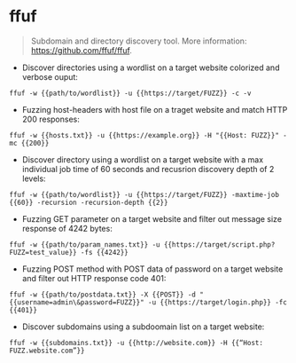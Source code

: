 # ffuf

> Subdomain and directory discovery tool.
> More information: <https://github.com/ffuf/ffuf>.

- Discover directories using a wordlist on a target website colorized and verbose ouput:

`ffuf -w {{path/to/wordlist}} -u {{https://target/FUZZ}} -c -v`

- Fuzzing host-headers with host file on a traget website and match HTTP 200 responses:

`ffuf -w {{hosts.txt}} -u {{https://example.org}} -H "{{Host: FUZZ}}" -mc {{200}}`

- Discover directory using a wordlist on a target website with a max individual job time of 60 seconds and recusrion discovery depth of 2 levels:

`ffuf -w {{path/to/wordlist}} -u {{https://target/FUZZ}} -maxtime-job {{60}} -recursion -recursion-depth {{2}}`

- Fuzzing GET parameter on a target website and filter out message size response of 4242 bytes:

`ffuf -w {{path/to/param_names.txt}} -u {{https://target/script.php?FUZZ=test_value}} -fs {{4242}}`

- Fuzzing POST method with POST data of password on a target website and filter out HTTP response code 401:

`ffuf -w {{path/to/postdata.txt}} -X {{POST}} -d "{{username=admin\&password=FUZZ}}" -u {{https://target/login.php}} -fc {{401}}`

- Discover subdomains using a subdoomain list on a target website:

`ffuf -w {{subdomains.txt}} -u {{http://website.com}} -H {{“Host: FUZZ.website.com”}}`
